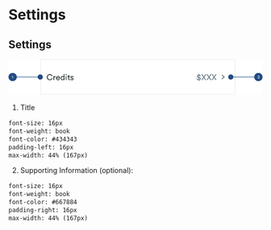 # Settings

## Settings

![](../.gitbook/assets/settings.png)

1. Title

```text
font-size: 16px
font-weight: book
font-color: #434343
padding-left: 16px
max-width: 44% (167px)
```

2. Supporting Information \(optional\):

```text
font-size: 16px
font-weight: book
font-color: #667884
padding-right: 16px
max-width: 44% (167px)
```

